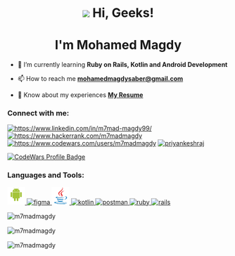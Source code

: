 <h1 align="center"><img src="https://media.giphy.com/media/hvRJCLFzcasrR4ia7z/giphy.gif" width="50"> Hi, Geeks!</h1>

<h1 align="center">I'm Mohamed Magdy</h1>

- 🌱 I’m currently learning **Ruby on Rails, Kotlin and Android Development**

- 📫 How to reach me **mohamedmagdysaber@gmail.com**

- 📄 Know about my experiences [**My Resume**](https://drive.google.com/file/d/1Yk-Qyuwc-vF1mCCguq8bsmZX1gtQDmQ6/view?usp=sharing)

<h3 align="left">Connect with me:</h3>
<p align="left">
  
<a href="https://www.linkedin.com/in/m7mad-magdy99/" target="blank"><img src="https://raw.githubusercontent.com/rahuldkjain/github-profile-readme-generator/master/src/images/icons/Social/linked-in-alt.svg" alt="https://www.linkedin.com/in/m7mad-magdy99/" height="40" width="40" /></a>
<a href="https://www.hackerrank.com/m7madmagdy" target="blank"><img src="https://img.icons8.com/external-tal-revivo-color-tal-revivo/96/000000/external-hackerrank-is-a-technology-company-that-focuses-on-competitive-programming-logo-color-tal-revivo.png" alt="https://www.hackerrank.com/m7madmagdy" height="40" width="40" /></a>
<a href="https://www.codewars.com/users/m7madmagdy/" target="blank"><img src="https://cloud.githubusercontent.com/assets/2475572/4743290/2dcf20cc-5a26-11e4-89fb-62b861e5b29c.png"
alt="https://www.codewars.com/users/m7madmagdy" height="40" width="40" /></a>
<a href="https://leetcode.com/M7mad-Magdy/" target="blank"><img src="https://img.icons8.com/external-tal-revivo-color-tal-revivo/96/000000/external-level-up-your-coding-skills-and-quickly-land-a-job-logo-color-tal-revivo.png" alt="priyankeshraj" height="40" width="40" /></a>

[![CodeWars Profile Badge](https://www.codewars.com/users/m7madmagdy/badges/large)](https://www.codewars.com/users/m7madmagdy)
</p>

<h3 align="left">Languages and Tools:</h3>
<p align="left"> <a href="https://developer.android.com" target="_blank" rel="noreferrer"> <img src="https://raw.githubusercontent.com/devicons/devicon/master/icons/android/android-original-wordmark.svg" alt="android" width="40" height="40"/> </a> <a href="https://www.figma.com/" target="_blank" rel="noreferrer"> <img src="https://www.vectorlogo.zone/logos/figma/figma-icon.svg" alt="figma" width="40" height="40"/> </a> <a href="https://www.java.com" target="_blank" rel="noreferrer"> <img src="https://raw.githubusercontent.com/devicons/devicon/master/icons/java/java-original.svg" alt="java" width="40" height="40"/> </a> <a href="https://kotlinlang.org" target="_blank" rel="noreferrer"> <img src="https://www.vectorlogo.zone/logos/kotlinlang/kotlinlang-icon.svg" alt="kotlin" width="40" height="40"/> </a> <a href="https://postman.com" target="_blank" rel="noreferrer"> <img src="https://www.vectorlogo.zone/logos/getpostman/getpostman-icon.svg" alt="postman" width="40" height="40"/> </a> 
<a href="https://www.ruby-lang.org" target="_blank"> <img src="https://www.vectorlogo.zone/logos/ruby/ruby-icon.svg" alt="ruby" width="40" height="40"/> </a>
<a href="https://guides.rubyonrails.org/" target="_blank"> <img src="https://m7madmagdy.github.io/server/images/rails.svg" alt="rails" width="40" height="40"/> </a></p>

<p><img align="center" src= "https://github-readme-stats.vercel.app/api/top-langs/?username=m7madmagdy&layout=dem" alt="m7madmagdy" /></p>

<p><img align="center" src="https://github-readme-stats.vercel.app/api?username=m7madmagdy&theme=flag-india" alt="m7madmagdy" /></p>

<p><img align="center" src="https://github-readme-streak-stats.herokuapp.com/?user=m7madmagdy&" alt="m7madmagdy" /></p>
